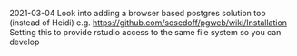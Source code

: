 2021-03-04
Look into adding a browser based postgres solution too (instead of Heidi)
e.g. https://github.com/sosedoff/pgweb/wiki/Installation 
Setting this to provide rstudio access to the same file system so you can develop
